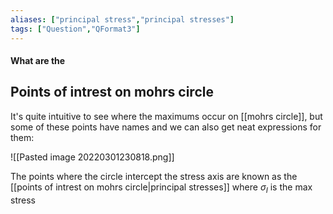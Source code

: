 ```yaml
---
aliases: ["principal stress","principal stresses"]
tags: ["Question","QFormat3"]
---
```


#### What are the
## Points of intrest on mohrs circle

It's quite intuitive to see where the maximums occur on [[mohrs circle]], but some of these points have names and we can also get neat expressions for them:

![[Pasted image 20220301230818.png]]

The points where the circle intercept the stress axis are known as the [[points of intrest on mohrs circle|principal stresses]] where $\sigma_{I}$ is the max stress 